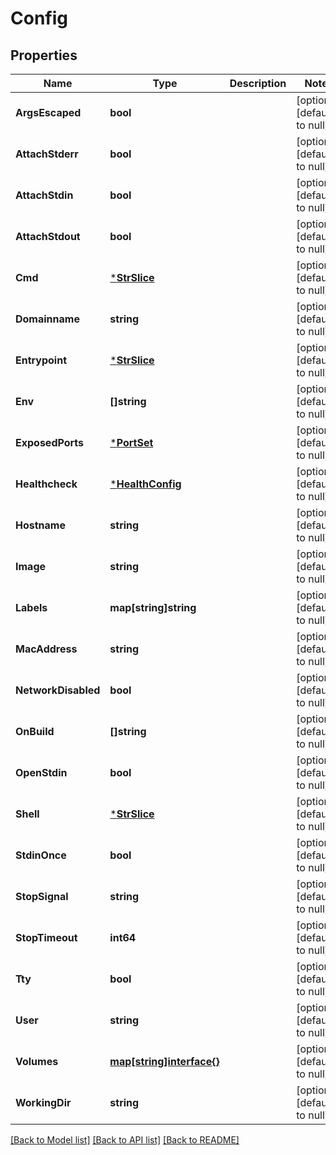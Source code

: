 # Config

## Properties
Name | Type | Description | Notes
------------ | ------------- | ------------- | -------------
**ArgsEscaped** | **bool** |  | [optional] [default to null]
**AttachStderr** | **bool** |  | [optional] [default to null]
**AttachStdin** | **bool** |  | [optional] [default to null]
**AttachStdout** | **bool** |  | [optional] [default to null]
**Cmd** | [***StrSlice**](StrSlice.md) |  | [optional] [default to null]
**Domainname** | **string** |  | [optional] [default to null]
**Entrypoint** | [***StrSlice**](StrSlice.md) |  | [optional] [default to null]
**Env** | **[]string** |  | [optional] [default to null]
**ExposedPorts** | [***PortSet**](PortSet.md) |  | [optional] [default to null]
**Healthcheck** | [***HealthConfig**](HealthConfig.md) |  | [optional] [default to null]
**Hostname** | **string** |  | [optional] [default to null]
**Image** | **string** |  | [optional] [default to null]
**Labels** | **map[string]string** |  | [optional] [default to null]
**MacAddress** | **string** |  | [optional] [default to null]
**NetworkDisabled** | **bool** |  | [optional] [default to null]
**OnBuild** | **[]string** |  | [optional] [default to null]
**OpenStdin** | **bool** |  | [optional] [default to null]
**Shell** | [***StrSlice**](StrSlice.md) |  | [optional] [default to null]
**StdinOnce** | **bool** |  | [optional] [default to null]
**StopSignal** | **string** |  | [optional] [default to null]
**StopTimeout** | **int64** |  | [optional] [default to null]
**Tty** | **bool** |  | [optional] [default to null]
**User** | **string** |  | [optional] [default to null]
**Volumes** | [**map[string]interface{}**](interface{}.md) |  | [optional] [default to null]
**WorkingDir** | **string** |  | [optional] [default to null]

[[Back to Model list]](../README.md#documentation-for-models) [[Back to API list]](../README.md#documentation-for-api-endpoints) [[Back to README]](../README.md)


